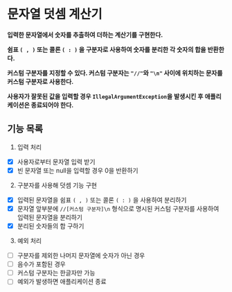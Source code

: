 # 문자열 덧셈 계산기
**입력한 문자열에서 숫자를 추출하여 더하는 계산기를 구현한다.**

**쉼표 `( , )` 또는 콜론 `( : )` 을 구분자로 사용하여 숫자를 분리한 각 숫자의 합을 반환한다.**

**커스텀 구분자를 지정할 수 있다. 커스텀 구분자는 `"//"`와 `"\n"` 사이에 위치하는 문자를 커스텀 구분자로 사용한다.**

**사용자가 잘못된 값을 입력할 경우 `IllegalArgumentException`을 발생시킨 후 애플리케이션은 종료되어야 한다.**

## 기능 목록

1. 입력 처리
- [X] 사용자로부터 문자열 입력 받기
- [X] 빈 문자열 또는 null을 입력할 경우 0을 반환하기

2. 구분자를 사용해 덧셈 기능 구현
- [X] 입력된 문자열을 쉼표 `( , )` 또는 콜론 `( : )` 을 사용하여 분리하기
- [X] 문자열 앞부분에 `//[커스텀 구분자]\n` 형식으로 명시된 커스텀 구분자를 사용하여 입력된 문자열을 분리하기
- [X] 분리된 숫자들의 합 구하기

3. 예외 처리
- [ ] 구분자를 제외한 나머지 문자열에 숫자가 아닌 경우 
- [ ] 음수가 포함된 경우
- [ ] 커스텀 구분자는 한글자만 가능
- [ ] 예외가 발생하면 애플리케이션 종료